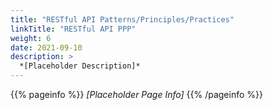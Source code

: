 ```yaml
---
title: "RESTful API Patterns/Principles/Practices"
linkTitle: "RESTful API PPP"
weight: 6
date: 2021-09-10
description: >
  *[Placeholder Description]*
---
```


{{% pageinfo %}}
*[Placeholder Page Info]*
{{% /pageinfo %}}

